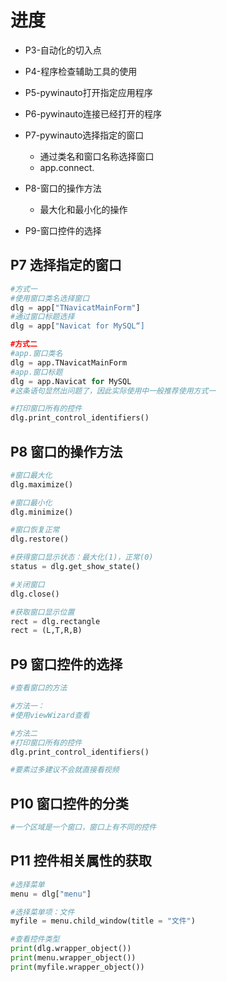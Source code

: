 # 进度
* P3-自动化的切入点
* P4-程序检查辅助工具的使用
* P5-pywinauto打开指定应用程序
* P6-pywinauto连接已经打开的程序
* P7-pywinauto选择指定的窗口
	* 通过类名和窗口名称选择窗口
	* app.connect.
* P8-窗口的操作方法
	* 最大化和最小化的操作

* P9-窗口控件的选择

## P7 选择指定的窗口
```Python
#方式一
#使用窗口类名选择窗口
dlg = app["TNavicatMainForm"]
#通过窗口标题选择
dlg = app["Navicat for MySQL“]

#方式二
#app.窗口类名
dlg = app.TNavicatMainForm
#app.窗口标题
dlg = app.Navicat for MySQL
#这条语句显然出问题了，因此实际使用中一般推荐使用方式一

#打印窗口所有的控件
dlg.print_control_identifiers()
```	

## P8 窗口的操作方法
```Python
#窗口最大化
dlg.maximize()

#窗口最小化
dlg.minimize()

#窗口恢复正常
dlg.restore()

#获得窗口显示状态：最大化(1)，正常(0)
status = dlg.get_show_state()

#关闭窗口
dlg.close()

#获取窗口显示位置
rect = dlg.rectangle
rect = (L,T,R,B)
```

## P9 窗口控件的选择
```Python
#查看窗口的方法

#方法一：
#使用viewWizard查看

#方法二
#打印窗口所有的控件
dlg.print_control_identifiers()

#要素过多建议不会就直接看视频
```

## P10 窗口控件的分类
```Python
#一个区域是一个窗口，窗口上有不同的控件
```

## P11 控件相关属性的获取
```Python
#选择菜单
menu = dlg["menu"]

#选择菜单项：文件
myfile = menu.child_window(title = "文件")

#查看控件类型
print(dlg.wrapper_object())
print(menu.wrapper_object())
print(myfile.wrapper_object())
```
<!--stackedit_data:
eyJoaXN0b3J5IjpbMzkwODMwMTE2LC0xNTI4MTE4MzE4LDE4Mz
c4MDcwNjEsLTIwMzcwMTc4MjEsMTM4NDc4MjUyMywtMTg2NDU1
MDg4MSw5OTg0OTY1MzEsOTk4NDk2NTMxLC0xNTM0Njc3NTA3LC
03NjcxODQ0MCwtMjU3NDY2MjY3LDE3ODM1ODY4OTEsLTExODc3
NjEwMDgsLTE1NTgzNDYwOTYsNTQxNzE1Mjc0LDIyMjc4NDExOS
wtMTM4MjkxMDM3MV19
-->